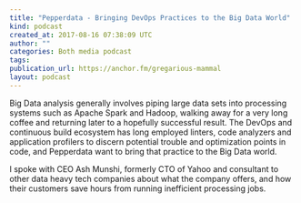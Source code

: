 ```yaml
---
title: "Pepperdata - Bringing DevOps Practices to the Big Data World"
kind: podcast
created_at: 2017-08-16 07:38:09 UTC
author: ""
categories: Both media podcast
tags: 
publication_url: https://anchor.fm/gregarious-mammal
layout: podcast
---
```

Big Data analysis generally involves piping large data sets into processing systems such as Apache Spark and Hadoop, walking away for a very long coffee and returning later to a hopefully successful result. The DevOps and continuous build ecosystem has long employed linters, code analyzers and application profilers to discern potential trouble and optimization points in code, and Pepperdata want to bring that practice to the Big Data world.

I spoke with CEO Ash Munshi, formerly CTO of Yahoo and consultant to other data heavy tech companies about what the company offers, and how their customers save hours from running inefficient processing jobs.